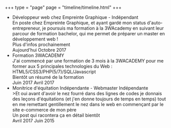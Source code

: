 
+++
type = "page"
page = "timeline/timeline.html"
+++

 <section class="timeline">       
   <div class="box">
                    <ul id="first-list">
                        <li>
                            <span></span>
                            <div class="title">Développeur web chez Empreinte Graphique - Indépendant</div>
                            <div class="info">En poste chez Empreinte Graphique, et ayant gardé mon status d'auto-entrepreneur, je poursuis ma formation à la 3WAcademy en suivant leur parcour de formation bachelor, qui me permet de préparer un master en développement web !</div>
                            <div class="name">Plus d'infos prochainement</div>
                            <div class="time">
                                <span>Aujourd'hui<sup></sup></span>
                                <span>Octobre 2017</span>
                            </div>
                        </li>
                        <li>
                            <span></span>
                            <div class="title">Formation 3WACADEMY</div>
                            <div class="info">J'ai commencé par une formation de 3 mois à la 3WACADEMY pour me former aux 5 principales technologies du Web : HTML5/CSS3/PHP(5/7)/SQL/Javascript</div>
                            <div class="name">Bientôt un résumé de la formation</div>
                            <div class="time">
                                <span>Juin 2017<sup></sup></span>
                                <span>Avril 2017</span>
                            </div>
                        </li>
                        <li>
                            <span></span>
                            <div class="title">Monitrice d'équitation Indépendante - Webmaster Indépendante</div>
                            <div class="info">>Et oui avant d'avoir le nez fourré dans des lignes de codes je donnais des leçons d'équitations (et j'en donne toujours de temps en temps) tout en me remettant gentillement le nez dans le web en commençant par le site e-commerce de mon père</div>
                            <div class="name">Un post qui racontera ça en détail bientôt</div>
                            <div class="time">
                                <span>Avril 2017<sup></sup></span>
                                <span>Juin 2015</span>
                            </div>
                        </li>
                        </ul>
                               
   </div>
</section>

